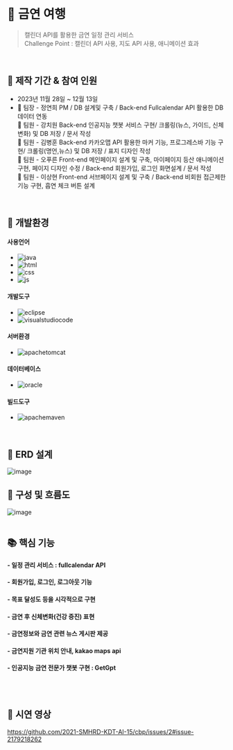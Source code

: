 # :pushpin: 금연 여행
> 캘린더 API를 활용한 금연 일정 관리 서비스 </br>
> Challenge Point : 캘린더 API 사용, 지도 API 사용, 애니메이션 효과

</br>

## 📅  제작 기간 & 참여 인원
- 2023년 11월 28일 ~ 12월 13일
- :crown: 팀장 - 정연희 PM / DB 설계및 구축 / Back-end Fullcalendar API 활용한 DB데이터 연동 <br>
  :green_heart: 팀원 - 강치원 Back-end 인공지능 챗봇 서비스 구현/ 크롤링(뉴스, 가이드, 신체변화) 및 DB 저장 / 문서 작성<br>
  :green_heart: 팀원 - 김병훈 Back-end 카카오맵 API 활용한 마커 기능, 프로그레스바 기능 구현/ 크롤링(명언,뉴스) 및 DB 저장 / 표지 디자인 작성 <br>
  :green_heart: 팀원 - 오푸른 Front-end 메인페이지 설계 및 구축, 마이페이지 등산 애니메이션 구현, 페이지 디자인 수정 / Back-end 회원가입, 로그인 화면설계 / 문서 작성 <br>
  :green_heart: 팀원 - 이상현 Front-end 서브페이지 설계 및 구축 / Back-end 비회원 접근제한 기능 구현, 흡연 체크 버튼 설계

</br>

## 🔨 개발환경
#### 사용언어
  - ![java](https://img.shields.io/badge/Java-ED8B00?style=for-the-badge&logo=openjdk&logoColor=white)
  - ![html](https://img.shields.io/badge/HTML5-E34F26?style=for-the-badge&logo=html5&logoColor=white)
  - ![css](https://img.shields.io/badge/CSS3-1572B6?style=for-the-badge&logo=css3&logoColor=white)
  - ![js](https://img.shields.io/badge/JavaScript-F7DF1E?style=for-the-badge&logo=JavaScript&logoColor=white)
  
#### 개발도구
  - ![eclipse](https://img.shields.io/badge/Eclipse-2C2255?style=for-the-badge&logo=eclipse&logoColor=white)
  - ![visualstudiocode](https://img.shields.io/badge/VisualStudioCode-007ACC?style=for-the-badge&logo=visualstudiocode&logoColor=white)


#### 서버환경
  - ![apachetomcat](https://img.shields.io/badge/apachetomcat-F8DC75?style=for-the-badge&logo=apachetomcat&logoColor=white)

#### 데이터베이스
  - ![oracle](https://img.shields.io/badge/Oracle-F80000?style=for-the-badge&logo=oracle&logoColor=black)

#### 빌드도구
  - ![apachemaven](https://img.shields.io/badge/apachemaven-C71A36?style=for-the-badge&logo=apachemaven&logoColor=white)

</br>

## 🎫 ERD 설계
![image](https://github.com/2021-SMHRD-KDT-AI-15/cbp/assets/144203952/731e278b-c76d-4df5-8bff-4875dd6b21dc)


## 🔌 구성 및 흐름도
![image](https://github.com/2021-SMHRD-KDT-AI-15/cbp/assets/149343248/89a06e3d-f7ac-435c-bc1b-08ad4f5ead26)
</br>
</br>


## 📚 핵심 기능
#### - 일정 관리 서비스 : fullcalendar API
#### - 회원가입, 로그인, 로그아웃 기능
#### - 목표 달성도 등을 시각적으로 구현
#### - 금연 후 신체변화(건강 증진) 표현
#### - 금연정보와 금연 관련 뉴스 게시판 제공
#### - 금연지원 기관 위치 안내, kakao maps api
#### - 인공지능 금연 전문가 챗봇 구현 : GetGpt

</br>
</br>


## 🎥 시연 영상
https://github.com/2021-SMHRD-KDT-AI-15/cbp/issues/2#issue-2179218262

</br>
</br>
